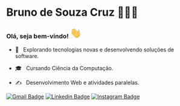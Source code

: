 # Bruno de Souza Cruz 👨🏼‍💻
### Olá, seja bem-vindo! <img src="https://raw.githubusercontent.com/parth-27/parth-27/master/Hi.gif" width="30px">

- 🤔 &nbsp; Explorando tecnologias novas e desenvolvendo soluções de software.

- 🎓 &nbsp; Cursando Ciência da Computação.

- ✍️ &nbsp;  Desenvolvimento Web e atividades paralelas.

[![Gmail Badge](https://img.shields.io/badge/-Gmail-c14438?style=flat-square&logo=Gmail&logoColor=white&link=mailto:brunocruz012013@gmail.com)](mailto:brunocruz012013@gmail.com)
[![Linkedin Badge](https://img.shields.io/badge/-LinkedIn-blue?style=flat-square&logo=Linkedin&logoColor=white&link=https://www.linkedin.com/in/bruno-cruz-33a1141a7/)](https://www.linkedin.com/in/bruno-cruz-33a1141a7/)
[![Instagram Badge](https://img.shields.io/badge/-Instagram-C13584?style=flat-square&labelColor=C13584&logo=instagram&logoColor=white&link=https:https://www.instagram.com/brunnu_sc/?hl=pt-br)](https://www.instagram.com/brunnu_sc/)


